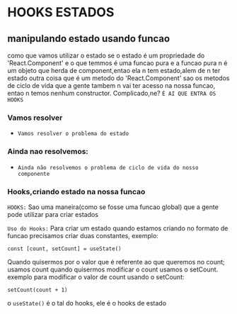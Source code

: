 # HOOKS ESTADOS
## manipulando estado usando funcao

como que vamos utilizar o estado se o estado é um propriedade do 'React.Component' e o que temmos é uma funcao pura e a funcao pura n é um objeto que herda de component,entao ela n tem estado,alem de n ter estado outra coisa que é um metodo do 'React.Component' sao os metodos de ciclo de vida que a gente tambem n vai ter acesso na nossa funcao, entao n temos nenhum constructor. Complicado,ne? `É AI QUE ENTRA OS HOOKS`

### Vamos resolver
- `Vamos resolver o problema do estado`

### Ainda nao resolvemos:
- `Ainda não resolvemos o problema de ciclo de vida do nosso componente`

### Hooks,criando estado na nossa funcao

`HOOKS:` Sao uma maneira(como se fosse uma funcao global) que a gente pode utilizar para criar estados

`Uso do Hooks:` Para criar um estado quando estamos criando no formato de funcao precisamos criar duas constantes, exemplo: 

    const [count, setCount] = useState()

Quando quisermos por o valor que é referente ao que queremos no count; usamos count quando quisermos modificar o count usamos o setCount. exemplo para modificar o valor de count usando o setCount:

    setCount(count + 1)


o `useState()` é o tal do hooks, ele é o hooks de estado



